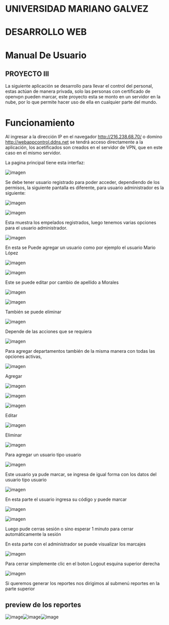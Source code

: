 # UNIVERSIDAD MARIANO GALVEZ

# DESARROLLO WEB

# Manual De Usuario

## PROYECTO III

La siguiente aplicación se desarrollo para llevar el control del personal, estas actúan de manera privada, solo las personas con certificado de openvpn pueden marcar, este proyecto esta se monto en un servidor en la nube, por lo que permite hacer uso de ella en cualquier parte del mundo.

# Funcionamiento

Al ingresar a la dirección IP en el navegador http://216.238.68.70/ o domino http://webappcontrol.ddns.net se tendrá acceso directamente a la aplicación, los acetificados son creados en el servidor de VPN, que en este caso en el mismo servidor.

La pagina principal tiene esta interfaz:

![imagen](https://user-images.githubusercontent.com/99605908/199653606-8fa00d26-df3d-47c8-b479-b4546852d680.png)


Se debe tener usuario registrado para poder acceder, dependiendo de los permisos, la siguiente pantalla es diferente, para usuario administrador es la siguiente:

![imagen](https://user-images.githubusercontent.com/99605908/199652613-cebb9aa1-5fde-449c-93bb-f485ab3d06cf.png)

![imagen](https://user-images.githubusercontent.com/99605908/199653760-fb68e9ac-e0f0-4768-93e3-4ad117d57501.png)


Esta muestra los empelados registrados, luego tenemos varias opciones para el usuario administrador.

![imagen](https://user-images.githubusercontent.com/99605908/199652674-f802a532-4a5e-4033-8182-76dca167efd5.png)


En esta se Puede agregar un usuario como por ejemplo el usuario Mario López

![imagen](https://user-images.githubusercontent.com/99605908/199652712-9fd379c5-2f71-481e-8b04-0ff9e773e052.png)

![imagen](https://user-images.githubusercontent.com/99605908/199652759-8889fd08-6fe1-4267-be10-059246d451c6.png)


Este se puede editar por cambio de apellido a Morales

![imagen](https://user-images.githubusercontent.com/99605908/199652804-ca5e802b-f078-408e-a5ad-5900da86b8a3.png)

![imagen](https://user-images.githubusercontent.com/99605908/199653977-7ae6b955-68b1-493b-83e2-551b88b34842.png)


También se puede eliminar

![imagen](https://user-images.githubusercontent.com/99605908/199652892-6b7e4f05-02c6-4e46-9713-a772ce9b991a.png)

Depende de las acciones que se requiera

![imagen](https://user-images.githubusercontent.com/99605908/199652920-a75cbdf6-da6a-4f15-b6f5-c30a38697e51.png)


Para agregar departamentos también de la misma manera con todas las opciones activas,

![imagen](https://user-images.githubusercontent.com/99605908/199654087-5118afcb-bc16-4b32-98a4-e987cbca08c6.png)

Agregar

![imagen](https://user-images.githubusercontent.com/99605908/199652999-7f66d468-f23c-4e55-8bd3-2bc7b521a1a1.png)

![imagen](https://user-images.githubusercontent.com/99605908/199653082-147dfd84-451e-43a7-ace5-8ea14880150a.png)

![imagen](https://user-images.githubusercontent.com/99605908/199653134-643c296c-b850-4e81-bb7e-f4a3f3a8777b.png)


Editar

![imagen](https://user-images.githubusercontent.com/99605908/199653182-becc194d-4ccb-4abd-b4fe-08c52f92e69e.png)


Eliminar

![imagen](https://user-images.githubusercontent.com/99605908/199653200-5eb1e3f7-ee91-4307-8cb2-3509527265d3.png)


Para agregar un usuario tipo usuario

![imagen](https://user-images.githubusercontent.com/99605908/199653336-4c4584ad-8435-4e33-be4d-478effd767c8.png)


Este usuario ya pude marcar, se ingresa de igual forma con los datos del usuario tipo usuario

![imagen](https://user-images.githubusercontent.com/99605908/199653381-83617014-b1d2-476f-8ed2-0e32b70a8c90.png)


En esta parte el usuario ingresa su código y puede marcar

![imagen](https://user-images.githubusercontent.com/99605908/199653411-5f5bae15-dd63-4e4a-bc8f-bea467483b8d.png)

![imagen](https://user-images.githubusercontent.com/99605908/199653441-58ba1520-468e-4b9a-9188-bb1a4bcd7268.png)


Luego pude cerras sesión o sino esperar 1 minuto para cerrar automáticamente la sesión

En esta parte con el administrador se puede visualizar los marcajes

![imagen](https://user-images.githubusercontent.com/99605908/199653494-5bf4dc0c-b31f-43b2-a690-f7c1a97870bf.png)

Para cerrar simplemente clic en el boton Logout esquina superior derecha

![imagen](https://user-images.githubusercontent.com/99605908/199654269-af07a3dc-34f6-4605-b991-e8058e5b6591.png)

Si queremos generar los reportes nos dirigimos al submenú reportes en la parte superior

## preview de los reportes

![image](https://user-images.githubusercontent.com/112280392/199645927-ae265510-9a4a-4441-aa80-60e8ad176c07.png)![image](https://user-images.githubusercontent.com/112280392/199645507-1af6df44-f4a1-4d3f-bc28-5e8bb5f8c63e.png)![image](https://user-images.githubusercontent.com/112280392/199647456-0187b267-1197-460b-9750-89f534dddfd5.png)

